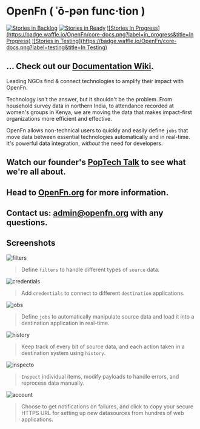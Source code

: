 # OpenFn ( ˈō-pən func·tion )
[![Stories in Backlog](https://badge.waffle.io/OpenFn/core-docs.png?label=backlog&title=Backlog)](https://waffle.io/OpenFn/core-docs) [![Stories in Ready](https://badge.waffle.io/OpenFn/core-docs.png?label=ready&title=Ready)](https://waffle.io/OpenFn/core-docs) [![Stories In Progress](https://badge.waffle.io/OpenFn/core-docs.png?label=in_progress&title=In Progress)](https://waffle.io/OpenFn/core-docs) [![Stories in Testing](https://badge.waffle.io/OpenFn/core-docs.png?label=testing&title=In Testing)](https://waffle.io/OpenFn/core-docs)

## ... Check out our [Documentation Wiki](https://github.com/OpenFn/core-docs/wiki). ##

Leading NGOs find & connect technologies to amplify their impact with OpenFn.

Technology isn't the answer, but it shouldn't be the problem. From household survey data in northern India, to attendance recorded at women's groups in Kenya, we are moving the data that makes impact-first organizations more efficient and effective.

OpenFn allows non-technical users to quickly and easily define `jobs` that move data between essential technologies automatically and in real-time. It's powerful data integration, *without* the need for developers.

## Watch our founder's [PopTech Talk](https://player.vimeo.com/video/143660667) to see what we're all about. ##

## Head to [OpenFn.org](www.openfn.org) for more information. ##

## Contact us: admin@openfn.org with any questions.

## Screenshots
![filters](https://github.com/OpenFn/core-docs/blob/master/images/Filters.png)
> Define `filters` to handle different types of `source` data.


![credentials](https://github.com/OpenFn/core-docs/blob/master/images/Credentials.png)
> Add `credentials` to connect to different `destination` applications.


![jobs](https://github.com/OpenFn/core-docs/blob/master/images/Jobs.png)
> Define `jobs` to automatically manipulate source data and load it into a destination application in real-time.


![history](https://github.com/OpenFn/core-docs/blob/master/images/History.png)
> Keep track of every bit of source data, and each action taken in a destination system using `history`.


![inspecto](https://github.com/OpenFn/core-docs/blob/master/images/Inspector_Many_Jobs.png)
> `Inspect` individual items, modify payloads to handle errors, and reprocess data manually.


![account](https://github.com/OpenFn/core-docs/blob/master/images/Account.png)
> Choose to get notifications on failures, and click to copy your secure HTTPS URL for setting up new datasources from hundres of web applications.
